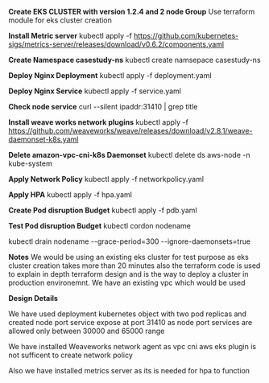 **Create EKS CLUSTER with version 1.2.4 and 2 node Group**
Use terraform module for eks cluster creation

**Install Metric server**
kubectl apply -f https://github.com/kubernetes-sigs/metrics-server/releases/download/v0.6.2/components.yaml

**Create Namespace casestudy-ns**
kubectl create namsepace casestudy-ns

**Deploy Nginx Deployment**
kubectl apply -f deployment.yaml

**Deploy Nginx Service**
kubectl apply -f service.yaml

**Check node service**
curl --silent ipaddr:31410  | grep title

**Install weave works network plugins**
kubectl apply -f https://github.com/weaveworks/weave/releases/download/v2.8.1/weave-daemonset-k8s.yaml

**Delete amazon-vpc-cni-k8s Daemonset**
kubectl delete ds aws-node -n kube-system

**Apply Network Policy**
kubectl apply -f networkpolicy.yaml

**Apply HPA**
kubectl apply -f hpa.yaml

**Create Pod disruption Budget**
kubectl apply -f pdb.yaml


**Test Pod disruption Budget**
kubectl cordon nodename

kubectl drain nodename --grace-period=300 --ignore-daemonsets=true




**Notes**
We would be using an existing eks cluster for test purpose as eks cluster creation takes more than 20 minutes also the terraform code is used to explain in depth terraform design and is the way to deploy a cluster in production environemnt. We have an existing vpc which would be used

**Design Details**

We have used deployment kubernetes object with two pod replicas and created node port service expose at port 31410 as node port services are allowed only between 30000 and 65000 range

We have installed Weaveworks network agent as vpc cni aws eks plugin is not sufficent to create network policy

Also we have installed metrics server as its is needed for hpa to function



